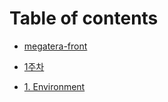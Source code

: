 # Table of contents

- [megatera-front](README.md)

- [1주차](week01/README.md)
 - [1. Environment](week01/environment.md)

